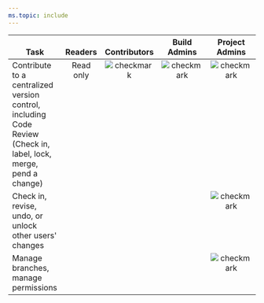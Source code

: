 ```yaml
---
ms.topic: include
---
```



<table>
<tr valign="bottom">
<th width="310px">Task</th>
<th>Readers</th>
<th>Contributors</th>
<th width="16%">Build Admins</th>
<th width="16%">Project Admins</th>
</tr>
<tbody valign="top" align="center">
<tr>
<td align="left">Contribute to a centralized version control, including Code Review (Check in, label, lock, merge, pend a change)
</td>
<td>Read only</td>
<td><img src="media/checkmark.png" alt="checkmark"/></td>
<td><img src="media/checkmark.png" alt="checkmark"/></td>
<td><img src="media/checkmark.png" alt="checkmark"/></td>
</tr>
<tr>
<td align="left">Check in, revise, undo, or unlock other users&#39; changes
</td>
<td>  </td>
<td>  </td>
<td>  </td>
<td><img src="media/checkmark.png" alt="checkmark"/></td>
</tr>
<tr>
<td align="left">Manage branches, manage permissions 
</td>
<td>  </td>
<td>  </td>
<td>  </td>
<td><img src="media/checkmark.png" alt="checkmark"/></td>
</tr>
</tbody>
</table>